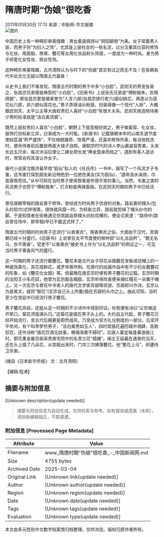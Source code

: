 # 隋唐时期“伪娘”很吃香

2011年01月30日 17:13 来源：中新网-华文报摘  
![图片](http://www.chinanews.com/fileftp/2010/04/2010-04-23/U76P4T47D13180F981DT20100423110629.jpg)  

中国历史上有一种畸形审美情趣：男女着装佩饰以“阴阳颠倒”为美。女子常着男人装，而男子则“为妇人之饰”，尤其是上层社会的一些名流，过分注重其仪容的修饰与化妆，用面脂、唇膏、簪花等女用化妆品粉头饰面，一度成为一种时尚。身为男子却爱化女性妆、佩女性饰。

这种畸形审美情趣，古月清照认为与时下的“伪娘”其实有过之而无不及！在各朝各代中此文化无疑以隋唐五代最甚！

从史书上我们不难发现，隋唐五代时期的男子中多“小白脸”。武则天的男宠张易之、张昌宗兄弟便是典型的“小白脸”。《旧唐书》上说张氏兄弟是“傅粉施朱，衣锦绣服”，那张昌宗更是被美誉为“人言六郎(张昌宗排行老六)面似桃花，再思以为莲花似六郎，非六郎似莲花也。”男子弄得油头粉面，扮装得像一个现代“人妖”，大概跟武则天、太平公主等大唐权贵妇人喜好“小白脸”有很大关系。武则天挑选陪侍美少男的标准就是“洁白美须眉”。

既然上层权贵妇人喜欢“小白脸”，朝野上下就竞相仿效之，男子做美容、化女妆，装饰打扮标新立异，日渐成为一大时髦。《新唐书》记载唐朝末年的山南东道节度使赵匡凝“矜严盛饰”，不仅相貌雄奇、性情严谨，还喜欢修饰外表，每当他梳洗时，便命侍者前后置放两面大镜子自照。唐懿宗时代的诗人李山甫姿容秀美，头发长达五尺余，每次沐浴后便让二婢女把长发“捧金盘承而梳之”，遇到有客人造访时，常常会将其误认作女子。

唐代小说家沈既济最早借“狐仙”拟人的《任氏传》一书中，描写了一个风流才子韦崟，这韦崟打探到朋友新近物色到一位绝色美女(实为狐仙)，“遽命汲水澡颈，巾首膏唇而往。”从中可知在当时男子使用唇膏是件很平常的事儿。当然，韦崟之类的风流男子也惯于“傅粉施朱”，打点粉底再抹面脂，在武则天时期的男子中已经流行。

曾任唐朝宰相的路岩善于修饰，曾经成为时尚男子仿效的对象。路岩裹的幞头(包头的软巾)式样很美，很快就风靡一时。为标新立异，路岩就剪掉了幞头纱巾的脚。于是知情者在街巷遇见仿效路岩原幞头四处炫耀的，便会讥笑道：“路侍中(路岩曾任侍中，即宰相)早已不戴这式样了。”

隋唐五代时期的时尚男子还流行“以香熏衣”。用香熏衣之俗，大抵始于汉代，至唐朝已经十分盛行。《旧唐书》上说曾任太平节度使的柳仲郢“以礼法自矜”，“厩无名马，衣不熏香”。官吏不“以香熏衣”被史书上作为“以礼法自矜”的例证之一，可见当时男子熏香风气的盛行。

这一时期的男子还流行戴簪花。簪花本是古代女子将花朵插戴在发髻或冠帽上的一种装饰美化，其花或鲜花，或罗帛等所制。在唐代的绘画作品中有不少妇女戴簪花的形象，如《簪花仕女图》等。但最晚在唐玄宗时便有男子簪花的记载。玄宗时期的汝阳王小名花奴，他曾为玄宗敲击羯鼓，玄宗听得欣喜便亲摘红槿花一朵置于帽上。又一次玄宗与曾任中书舍人的唐代文学家苏颋等郊游，苏颋即兴作诗，玄宗认为是美文，就将“御花”(玄宗自己头上所戴)插在苏颋的头巾之上。由此可知，当时至少在宫廷中已经流行男子簪花。

男子簪花风俗，还能从这一时期的不少诗作中得到印证。杜牧便有诗曰“尘世难适开笑口，菊花须插满头归。”这菊花是插在男子头上的。大约自五代起，男子簪花已经开始流行，至五代后期更是蔚然成风，乃至成为官方礼仪制度的一部分。后梁开平年间，有个叫李梦符男子，“洁白美秀如玉人”，四时常插花遍历城中酒肆，高歌狂饮，还作诗称“插花饮酒无妨事，樵唱渔歌不碍时”。后唐人霍定每逢春游曲江时，即花重金雇员偷采贵族宅院中的名贵兰花“插帽”。闽主王延羲在遇害的当天，还在头上插了几朵花，从宫殿出来时，门帘三次拂落簪花，他“整花上马”，却遭侍卫杀害。

(摘自《日本新华侨报》 文：古月清照)

【编辑:程涛】 

<!-- tcd_original_link https://www.chinanews.com.cn/hb/2011/01-30/2822541.shtml -->


## 摘要与附加信息

<!-- tcd_abstract -->
[Unknown description(update needed)]
<!-- tcd_abstract_end -->

> 摘要与附加信息为自动生成，仅供检索与参考。如有错误或遗漏（未知），请协助编辑指正，不胜感激。

### 附加信息 [Processed Page Metadata]

| Attribute       | Value                                  |
|-----------------|----------------------------------------|
| Filename        | www_隋唐时期“伪娘”很吃香_-_中国新闻网.md                             |
| Size            | 4755 bytes                           |
| Archived Date   | 2025-03-04                             |
| Original Link   | [Unknown link(update needed)]                       |
| Author          | [Unknown author(update needed)]                               |
| Region          | [Unknown region(update needed)]                               |
| Date            | [Unknown date(update needed)]                                 |
| Tags            | [Unknown tags(update needed)]                                 |
| Evaluation            | [Unknown type(update needed)]                                 |
<!-- tcd_table_end -->

本文由多元性别中文数字档案馆归档整理，仅供浏览。版权归原作者所有。
